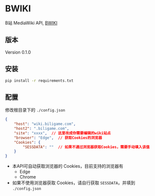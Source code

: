 # BWIKI

B站 MediaWiki API, [BWIKI](https://wiki.biligame.com/)

## 版本

Version 0.1.0

## 安装

```cmd
pip install -r requirements.txt
```

## 配置

修改根目录下的 `./config.json`

```json
{
	"host": "wiki.biligame.com",
	"host2": ".biligame.com",
	"site": "xxxx",  // 这里改成你需要编辑的wiki站点
	"browser": "Edge",  // 获取Cookies的浏览器
    "Cookies": {
        "SESSDATA": ""  // 如果不通过浏览器获取Cookies，需要手动填入该值
    }
}
```

- 本API可自动获取浏览器的 Cookies，目前支持的浏览器有
    - Edge
    - Chrome
- 如果不使用浏览器获取 Cookies，请自行获取 `SESSDATA`，并填到 `./config.json`

